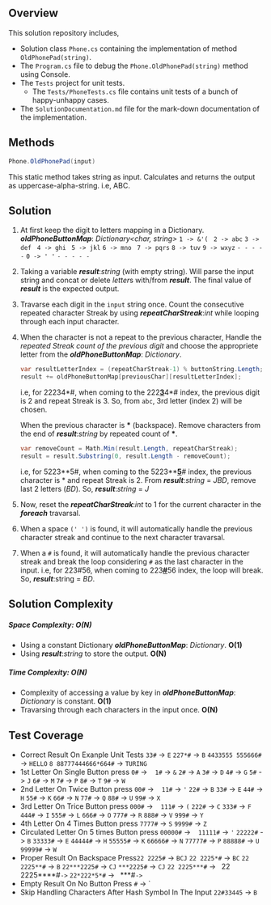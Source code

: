 ## Overview
This solution repository includes,
- Solution class `Phone.cs` containing the implementation of method `OldPhonePad(string)`.
- The `Program.cs` file to debug the `Phone.OldPhonePad(string)` method using Console.
- The `Tests` project for unit tests.
    - The `Tests/PhoneTests.cs` file contains unit tests of a bunch of happy-unhappy cases.
- The `SolutionDocumentation.md` file for the mark-down documentation of the implementation.

## Methods
```cs
Phone.OldPhonePad(input)
```
This static method takes string as input. Calculates and returns the output as uppercase-alpha-string. i.e, ABC.

## Solution
1. At first keep the digit to letters mapping in a Dictionary.
    ***oldPhoneButtonMap***: *Dictionary<char, string>*
    `1 -> &'( ` `2 -> abc` `3 -> def `
    `4 -> ghi ` `5 -> jkl` `6 -> mno `
    `7 -> pqrs` `8 -> tuv` `9 -> wxyz`
    `- - - - -` `0 -> ' '` `- - - - -`

2. Taking a variable ***result***:*string* (with empty string). 
Will parse the input string and concat or delete *letter*s with/from ***result***. 
The final value of ***result*** is the expected output.

3. Travarse each digit in the `input` string once. 
    Count the consecutive repeated character Streak by using ***repeatCharStreak***:*int* while looping through each input character.
4. When the character is not a repeat to the previous character,
    Handle the *repeated Streak count of the previous digit* and choose the appropriete letter from the ***oldPhoneButtonMap***: *Dictionary*.
    ```cs
    var resultLetterIndex = (repeatCharStreak-1) % buttonString.Length;
    result += oldPhoneButtonMap[previousChar][resultLetterIndex];
    ```
    i.e, for 22234\*#, when coming to the 222<u>**3**</u>4\*# index, the previous digit is 2 and repeat Streak is 3. So, from `abc`, 3rd letter (index 2) will be chosen.

    When the previous character is <b>\*</b> (backspace). Remove characters from the end of ***result***:*string* by repeated count of <b>\*</b>.
    ```cs
    var removeCount = Math.Min(result.Length, repeatCharStreak);
    result = result.Substring(0, result.Length - removeCount);
    ```
    i.e, for 5223\*\*5#, when coming to the 5223\*\*<u><b>5</b></u># index, the previous character is * and repeat Streak is 2. From ***result***:*string* = *JBD*, remove last 2 letters (*BD*). So, ***result***:*string* = *J*
5. Now, reset the ***repeatCharStreak***:*int* to 1 for the current character in the ***foreach*** travarsal.
6. When a space `(' ')` is found, it will automatically handle the previous character streak and continue to the next character travarsal.
7. When a `#` is found, it will automatically handle the previous character streak and break the loop considering `#` as the last character in the input.
i.e, for 223#56, when coming to 223<u>**#**</U>56 index, the loop will break. So, ***result***:string = *BD*.

## Solution Complexity
##### Space Complexity: O(N) 
- Using a constant Dictionary ***oldPhoneButtonMap***: *Dictionary*. **O(1)**
- Using ***result***:*string* to store the output. **O(N)**
##### Time Complexity: O(N)
- Complexity of accessing a value by key in ***oldPhoneButtonMap***: *Dictionary* is constant. **O(1)**
- Travarsing through each characters in the input once. **O(N)**

## Test Coverage
* Correct Result On Exanple Unit Tests
    `33#` -> `E`
    `227*#` -> `B`
    `4433555 555666#` -> `HELLO`
    `8 88777444666*664#` -> `TURING`
* 1st Letter On Single Button press
    `0#` -> ` `
    `1#` -> `&`
    `2#` -> `A`
    `3#` -> `D`
    `4#` -> `G`
    `5#` -> `J`
    `6#` -> `M`
    `7#` -> `P`
    `8#` -> `T`
    `9#` -> `W`
* 2nd Letter On Twice Button press
    `00#` -> ` `
    `11#` -> `'`
    `22#` -> `B`
    `33#` -> `E`
    `44#` -> `H`
    `55#` -> `K`
    `66#` -> `N`
    `77#` -> `Q`
    `88#` -> `U`
    `99#` -> `X`
* 3rd Letter On Trice Button press
    `000#` -> ` `
    `111#` -> `(`
    `222#` -> `C`
    `333#` -> `F`
    `444#` -> `I`
    `555#` -> `L`
    `666#` -> `O`
    `777#` -> `R`
    `888#` -> `V`
    `999#` -> `Y`
* 4th Letter On 4 Times Button press
    `7777#` -> `S`
    `9999#` -> `Z`
* Circulated Letter On 5 times Button press
    `00000#` -> ` `
    `11111#` -> `'`
    `22222#` -> `B`
    `33333#` -> `E`
    `44444#` -> `H`
    `55555#` -> `K`
    `66666#` -> `N`
    `77777#` -> `P`
    `88888#` -> `U`
    `99999#` -> `W`
* Proper Result On Backspace Press`22 2225#` -> `BCJ`
    `22 2225*#` -> `BC`
    `22 2225**#` -> `B`
    `22***2225#` -> `CJ`
    `***2225#` -> `CJ`
    `22 2225***#` -> `
    `22 2225****#` -> `
    `22*222*5*#` -> `
    `***#` -> `
* Empty Result On No Button Press
    `#` -> `
* Skip Handling Characters After Hash Symbol In The Input
    `22#33445` -> `B`
